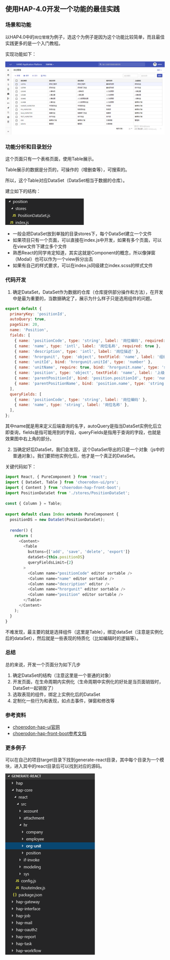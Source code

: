 ## 使用HAP-4.0开发一个功能的最佳实践

### 场景和功能

以HAP4.0中的`岗位管理`为例子，选这个为例子是因为这个功能比较简单，而且最佳实践更多的是一个入门教程。

实现功能如下：

![position](./pics/position.png)

### 功能分析和目录划分

这个页面只有一个表格页面，使用Table展示。

Table展示的数据是分页的，可操作的（增删查等），可搜索的。

所以，这个Table对应DataSet（DataSet相当于数据的仓库）。

建立如下的结构：

![folder](./pics/folder.png)

- 一般会把DataSet放到单独的目录stores下，每个DataSet建立一个文件
- 如果项目只有一个页面，可以直接在index.js中开发，如果有多个页面，可以在view文件下建立多个文件
- 熟悉React的同学肯定知道，其实这就是Component的概念，所以像弹窗（Modal）也可以作为一个view拆分出去
- 如果有自己的样式要求，可以在index.js同级建立index.scss的样式文件

### 代码开发

1. 确定DataSet，DataSet作为数据的仓库（仓库提供部分操作和方法），在开发中是最为重要的，当数据确定了，展示为什么样子只是选用组件的问题。

```js
export default {
  primaryKey: 'positionId',
  autoQuery: true,
  pageSize: 20,
  name: 'Position',
  fields: [
    { name: 'positionCode', type: 'string', label: '岗位编码', required: true, unique: true },
    { name: 'name', type: 'intl', label: '岗位名称', required: true },
    { name: 'description', type: 'intl', label: '岗位描述' },
    { name: 'hrorgunit', type: 'object', textField: 'name', label: '组织名称', lovCode: 'LOV_UNIT', required: true },
    { name: 'unitId', bind: 'hrorgunit.unitId', type: 'number' },
    { name: 'unitName', require: true, bind: 'hrorgunit.name', type: 'string' },
    { name: 'position', type: 'object', textField: 'name', label: '上级岗位', lovCode: 'LOV_POSITION' },
    { name: 'parentPositionId', bind: 'position.positionId', type: 'number' },
    { name: 'parentPositionName', bind: 'position.name', type: 'string', require: true },
  ],
  queryFields: [
    { name: 'positionCode', type: 'string', label: '岗位编码' },
    { name: 'name', type: 'string', label: '岗位名称' },
  ],
};

```

其中name就是用来定义后端查询的名字，autoQuery是指当DataSet实例化后立即查询，fields是指可能用到的字段，queryFields是指用于查询的字段，也就是效果图中右上角的部分。

2. 当确定好后DataSet，我们会发现，这个DataSet导出的只是一个对象（js中的普通对象）。我们要把他实例化后，他才是一个真正的DataSet。

关键代码如下：

```js
import React, { PureComponent } from 'react';
import { DataSet, Table } from 'choerodon-ui/pro';
import { Content } from 'choerodon-hap-front-boot';
import PositionDataSet from './stores/PositionDataSet';

const { Column } = Table;

export default class Index extends PureComponent {
  positionDS = new DataSet(PositionDataSet);

  render() {
    return (
      <Content>
        <Table
          buttons={['add', 'save', 'delete', 'export']}
          dataSet={this.positionDS}
          queryFieldsLimit={2}
        >
          <Column name="positionCode" editor sortable />
          <Column name="name" editor sortable />
          <Column name="description" editor />
          <Column name="hrorgunit" editor sortable />
          <Column name="position" editor sortable />
        </Table>
      </Content>
    );
  }
}

```
不难发现，最主要的就是选择组件（这里是Table），绑定dataSet（注意是实例化后的dataSet），然后就是一些表现的特质化（比如编辑时的逻辑等）。

### 总结

总的来说，开发一个页面分为如下几步

1. 确定DataSet的结构（注意这里是一个普通的对象）
2. 开发页面，在生命周期内实例化（生命周期中实例化的好处是当页面销毁时，DataSet一起销毁了）
3. 选取表现的组件，绑定上实例化后的DataSet
4. 定制化一些行为和表现，如点击事件，弹窗和修改等

### 参考资料

- [choerodon-hap-ui官网]()
- [choerodon-hap-front-boot参考文档]()

### 更多例子

可以在自己的项目target目录下找到generate-react目录，其中每个目录为一个模块，进入其中的react目录后可以找到对应的源码。

![core](./pics/core.png)